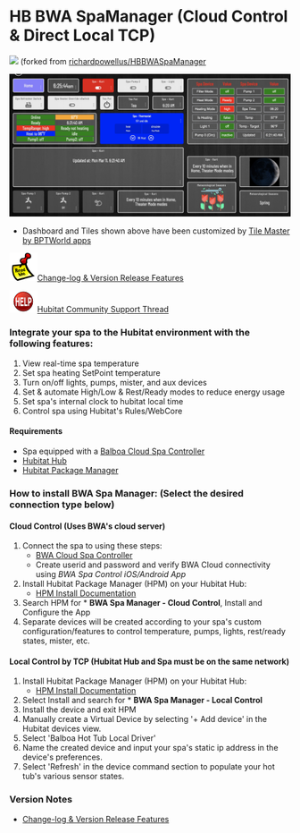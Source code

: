# HB BWA SpaManager (Cloud Control & Direct Local TCP)
<img src="https://raw.githubusercontent.com/KurtSanders/HBBWASpaManager/master/images/hot-tub.png" width="50"> (forked from [richardpowellus/HBBWASpaManager](https://github.com/richardpowellus/HBBWASpaManager)

<img src="https://raw.githubusercontent.com/KurtSanders/HBBWASpaManager/master/images/HE%20dashboard-1.jpg">

* Dashboard and Tiles shown above have been customized by [Tile Master by BPTWorld apps](https://community.hubitat.com/t/release-tile-master-display-multiple-devices-that-can-be-controlled-from-the-tile/23140)

<img src="https://raw.githubusercontent.com/KurtSanders/HBBWASpaManager/master/images/readme.png" width="50">[Change-log & Version Release Features](https://github.com/KurtSanders/HBBWASpaManager/wiki/Features-by-Version)

<img src="https://raw.githubusercontent.com/KurtSanders/HBBWASpaManager/master/images/Help-Logo.png" width="50">[Hubitat Community Support Thread](https://community.hubitat.com/t/release-hb-bwa-spamanager/128842)

### Integrate your spa to the Hubitat environment with the following features:
1. View real-time spa temperature
2. Set spa heating SetPoint temperature
2. Turn on/off lights, pumps, mister, and aux devices
3. Set & automate High/Low & Rest/Ready modes to reduce energy usage
4. Set spa's internal clock to hubitat local time
4. Control spa using Hubitat's Rules/WebCore

#### Requirements
- Spa equipped with a [Balboa Cloud Spa Controller](https://www.balboawatergroup.com/bwa)
- [Hubitat Hub](https://hubitat.com/)
- [Hubitat Package Manager](https://hubitatpackagemanager.hubitatcommunity.com/)

### How to install BWA Spa Manager: (Select the desired connection type below)
#### Cloud Control (Uses BWA's cloud server)

1. Connect the spa to using these steps: 
	* [BWA Cloud Spa Controller](https://www.balboawatergroup.com/getdoc.cfm?id=1623)
	* Create userid and password and verify BWA Cloud connectivity using *BWA Spa Control iOS/Android App*
2. Install Hubitat Package Manager (HPM) on your Hubitat Hub: 
	* [HPM Install Documentation](https://hubitatpackagemanager.hubitatcommunity.com/)
3. Search HPM for * **BWA Spa Manager - Cloud Control**, Install and Configure the App
4. Separate devices will be created according to your spa's custom configuration/features to control temperature, pumps, lights, rest/ready states, mister, etc.

#### Local Control by TCP (Hubitat Hub and Spa must be on the same network)

1. Install Hubitat Package Manager (HPM) on your Hubitat Hub:
	* [HPM Install Documentation](https://hubitatpackagemanager.hubitatcommunity.com/)
2. Select Install and search for * **BWA Spa Manager - Local Control**
3. Install the device and exit HPM
3. Manually create a Virtual Device by selecting '+ Add device' in the Hubitat devices view.  
4. Select 'Balboa Hot Tub Local Driver'
5. Name the created device and input your spa's static ip address in the device's preferences. 
6. Select 'Refresh' in the device command section to populate your hot tub's various sensor states.

### Version Notes

* [Change-log & Version Release Features](https://github.com/KurtSanders/HBBWASpaManager/wiki/Features-by-Version)
